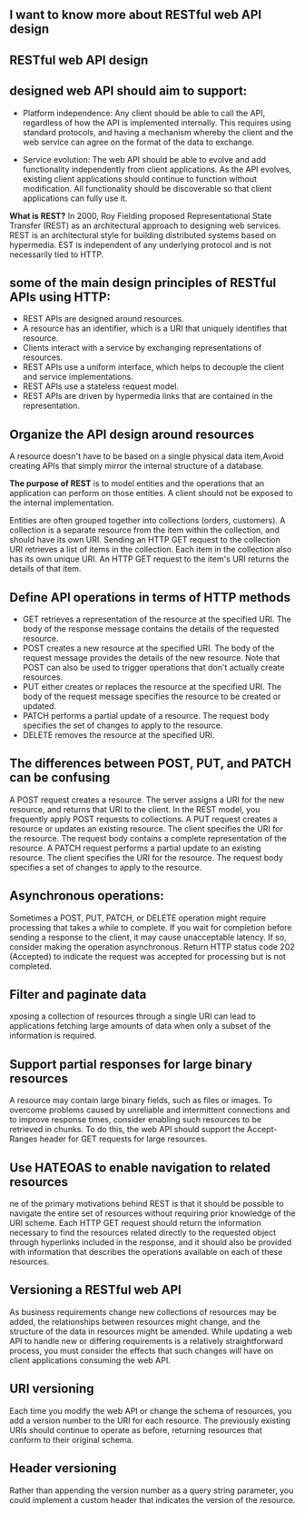 ##  I want to know more about RESTful web API design

## RESTful web API design
## designed web API should aim to support:
- Platform independence:
 Any client should be able to call the API, regardless of how the API is implemented internally. This requires using standard protocols, and having a mechanism whereby the client and the web service can agree on the format of the data to exchange.

- Service evolution:
 The web API should be able to evolve and add functionality independently from client applications. As the API evolves, existing client applications should continue to function without modification. All functionality should be discoverable so that client applications can fully use it.

 **What is REST?**
 In 2000, Roy Fielding proposed Representational State Transfer (REST) as an architectural approach to designing web services. REST is an architectural style for building distributed systems based on hypermedia. 
 EST is independent of any underlying protocol and is not necessarily tied to HTTP.

 ##  some of the main design principles of RESTful APIs using HTTP:
 - REST APIs are designed around resources.
 - A resource has an identifier, which is a URI that uniquely identifies that resource.
 - Clients interact with a service by exchanging representations of resources. 
 - REST APIs use a uniform interface, which helps to decouple the client and service implementations.
 - REST APIs use a stateless request model.
 - REST APIs are driven by hypermedia links that are contained in the representation. 

 ## Organize the API design around resources
 A resource doesn't have to be based on a single physical data item,Avoid creating APIs that simply mirror the internal structure of a database.

 **The purpose of REST** is to model entities and the operations that an application can perform on those entities. A client should not be exposed to the internal implementation.

 Entities are often grouped together into collections (orders, customers). A collection is a separate resource from the item within the collection, and should have its own URI. 
 Sending an HTTP GET request to the collection URI retrieves a list of items in the collection. Each item in the collection also has its own unique URI. An HTTP GET request to the item's URI returns the details of that item.

 ## Define API operations in terms of HTTP methods

 - GET retrieves a representation of the resource at the specified URI. The body of the response message contains the details of the requested resource.
 - POST creates a new resource at the specified URI. The body of the request message provides the details of the new resource. Note that POST can also be used to trigger operations that don't actually create resources.
 - PUT either creates or replaces the resource at the specified URI. The body of the request message specifies the resource to be created or updated.
 - PATCH performs a partial update of a resource. The request body specifies the set of changes to apply to the resource.
 - DELETE removes the resource at the specified URI.

 ## The differences between POST, PUT, and PATCH can be confusing
 A POST request creates a resource. The server assigns a URI for the new resource, and returns that URI to the client. In the REST model, you frequently apply POST requests to collections.
 A PUT request creates a resource or updates an existing resource. The client specifies the URI for the resource. The request body contains a complete representation of the resource. 
 A PATCH request performs a partial update to an existing resource. The client specifies the URI for the resource. The request body specifies a set of changes to apply to the resource. 


 ## Asynchronous operations:
 Sometimes a POST, PUT, PATCH, or DELETE operation might require processing that takes a while to complete. If you wait for completion before sending a response to the client, it may cause unacceptable latency. If so, consider making the operation asynchronous. Return HTTP status code 202 (Accepted) to indicate the request was accepted for processing but is not completed.

 ## Filter and paginate data
 xposing a collection of resources through a single URI can lead to applications fetching large amounts of data when only a subset of the information is required. 

 ## Support partial responses for large binary resources
 A resource may contain large binary fields, such as files or images. To overcome problems caused by unreliable and intermittent connections and to improve response times, consider enabling such resources to be retrieved in chunks. To do this, the web API should support the Accept-Ranges header for GET requests for large resources.

 ## Use HATEOAS to enable navigation to related resources
ne of the primary motivations behind REST is that it should be possible to navigate the entire set of resources without requiring prior knowledge of the URI scheme. Each HTTP GET request should return the information necessary to find the resources related directly to the requested object through hyperlinks included in the response, and it should also be provided with information that describes the operations available on each of these resources. 

## Versioning a RESTful web API
As business requirements change new collections of resources may be added, the relationships between resources might change, and the structure of the data in resources might be amended. While updating a web API to handle new or differing requirements is a relatively straightforward process, you must consider the effects that such changes will have on client applications consuming the web API.

## URI versioning
Each time you modify the web API or change the schema of resources, you add a version number to the URI for each resource. The previously existing URIs should continue to operate as before, returning resources that conform to their original schema.

## Header versioning
Rather than appending the version number as a query string parameter, you could implement a custom header that indicates the version of the resource. 
